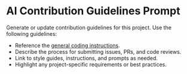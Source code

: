 <!-- file: .github/prompts/ai-contribution.prompt.md -->

# AI Contribution Guidelines Prompt

Generate or update contribution guidelines for this project. Use the following guidelines:

- Reference the [general coding instructions](../instructions/general-coding.instructions.md).
- Describe the process for submitting issues, PRs, and code reviews.
- Link to style guides, instructions, and prompts as needed.
- Highlight any project-specific requirements or best practices.
